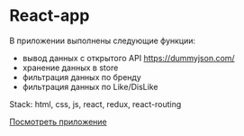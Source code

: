 # React-app
В приложении выполнены следующие функции:  
- вывод данных с открытого API https://dummyjson.com/
- хранение данных в store
- фильтрация данных по бренду
- фильтрация данных по Like/DisLike

Stack: html, css, js, react, redux, react-routing

<a href="https://barhatovairina.github.io/marketplace/">Посмотреть приложение</a>

